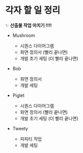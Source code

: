 # 각자 할 일 정리
   
  ✨ **산출물 작업 마치기 !!!!**
   

- Mushroom

    - 시퀀스 다이어그램
    - 화면 정의서 (빨리 끝나면)
    - 개발 초기 세팅 (더 빨리 끝나면)


- Bob

    - 화면 정의서
    - 개발 세팅


- Piglet

    - 시퀀스 다이어그램
    - 화면 정의서 (빨리 끝나면)
    - 개발 초기 세팅 (더 빨리 끝나면)


- Tweety

    - 피피티 작업
    - 개발 세팅
